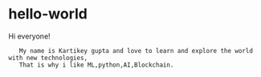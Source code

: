 # hello-world

Hi everyone!
       
       My name is Kartikey gupta and love to learn and explore the world with new technologies,
       That is why i like ML,python,AI,Blockchain.
       
       
